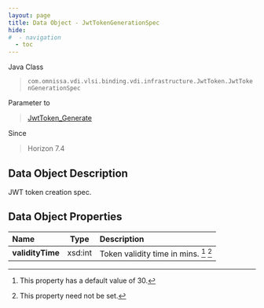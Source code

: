 ```yaml
---
layout: page
title: Data Object - JwtTokenGenerationSpec
hide:
#  - navigation
  - toc
---
```






Java Class
> `com.omnissa.vdi.vlsi.binding.vdi.infrastructure.JwtToken.JwtTokenGenerationSpec`

Parameter to
> [JwtToken_Generate](vdi.infrastructure.JwtToken.md#generate)

Since
> Horizon 7.4


## Data Object Description

JWT token creation spec.

## Data Object Properties

 Name | Type | Description
:---|:---:|:---
**validityTime**|  xsd:int|  Token validity time in mins. [^284] [^1]
 


 


[^1]: This property need not be set.
[^284]: This property has a default value of 30.